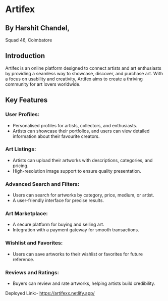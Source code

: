 # Artifex

## By Harshit Chandel,  
Squad 46, Coimbatore

## Introduction
Artifex is an online platform designed to connect artists and art enthusiasts by providing a seamless way to showcase, discover, and purchase art. With a focus on usability and creativity, Artifex aims to create a thriving community for art lovers worldwide.

## Key Features
### User Profiles:
- Personalised profiles for artists, collectors, and enthusiasts.
- Artists can showcase their portfolios, and users can view detailed information about their favourite creators.

### Art Listings:
- Artists can upload their artworks with descriptions, categories, and pricing.
- High-resolution image support to ensure quality presentation.

### Advanced Search and Filters:
- Users can search for artworks by category, price, medium, or artist.
- A user-friendly interface for precise results.

### Art Marketplace:
- A secure platform for buying and selling art.
- Integration with a payment gateway for smooth transactions.

### Wishlist and Favorites:
- Users can save artworks to their wishlist or favorites for future reference.

### Reviews and Ratings:
- Buyers can review and rate artworks, helping artists build credibility.

Deployed Link:- https://artifexx.netlify.app/